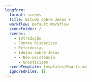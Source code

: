 ```yaml
---
longform:
  format: scenes
  title: Estudo sobre Jesus ✝
  workflow: Default Workflow
  sceneFolder: /
  scenes:
    - Introdução
    - Fontes históricas
    - Referências
    - Ideias sobre Jesus
    - - Não-existência
      - Gnosticismo
  sceneTemplate: templates/Quartz.md
  ignoredFiles: []
---
```

